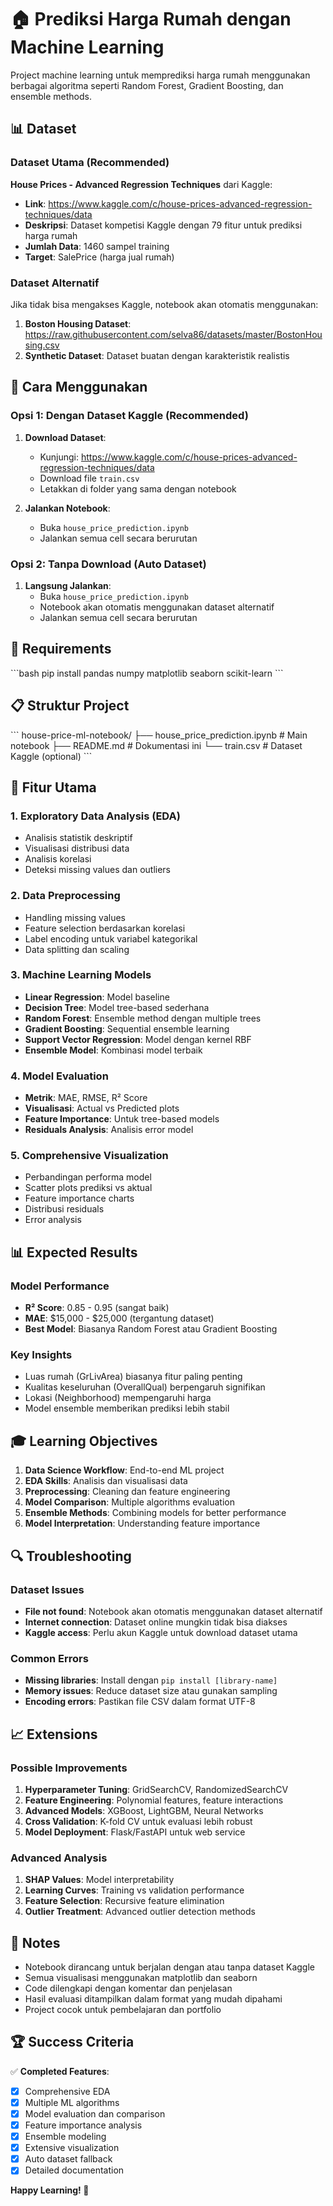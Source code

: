 # 🏠 Prediksi Harga Rumah dengan Machine Learning

Project machine learning untuk memprediksi harga rumah menggunakan berbagai algoritma seperti Random Forest, Gradient Boosting, dan ensemble methods.

## 📊 Dataset

### Dataset Utama (Recommended)
**House Prices - Advanced Regression Techniques** dari Kaggle:
- **Link**: https://www.kaggle.com/c/house-prices-advanced-regression-techniques/data
- **Deskripsi**: Dataset kompetisi Kaggle dengan 79 fitur untuk prediksi harga rumah
- **Jumlah Data**: 1460 sampel training
- **Target**: SalePrice (harga jual rumah)

### Dataset Alternatif
Jika tidak bisa mengakses Kaggle, notebook akan otomatis menggunakan:
1. **Boston Housing Dataset**: https://raw.githubusercontent.com/selva86/datasets/master/BostonHousing.csv
2. **Synthetic Dataset**: Dataset buatan dengan karakteristik realistis

## 🚀 Cara Menggunakan

### Opsi 1: Dengan Dataset Kaggle (Recommended)
1. **Download Dataset**:
   - Kunjungi: https://www.kaggle.com/c/house-prices-advanced-regression-techniques/data
   - Download file `train.csv`
   - Letakkan di folder yang sama dengan notebook

2. **Jalankan Notebook**:
   - Buka `house_price_prediction.ipynb`
   - Jalankan semua cell secara berurutan

### Opsi 2: Tanpa Download (Auto Dataset)
1. **Langsung Jalankan**:
   - Buka `house_price_prediction.ipynb`
   - Notebook akan otomatis menggunakan dataset alternatif
   - Jalankan semua cell secara berurutan

## 🔧 Requirements

\`\`\`bash
pip install pandas numpy matplotlib seaborn scikit-learn
\`\`\`

## 📋 Struktur Project

\`\`\`
house-price-ml-notebook/
├── house_price_prediction.ipynb    # Main notebook
├── README.md                       # Dokumentasi ini
└── train.csv                      # Dataset Kaggle (optional)
\`\`\`

## 🎯 Fitur Utama

### 1. Exploratory Data Analysis (EDA)
- Analisis statistik deskriptif
- Visualisasi distribusi data
- Analisis korelasi
- Deteksi missing values dan outliers

### 2. Data Preprocessing
- Handling missing values
- Feature selection berdasarkan korelasi
- Label encoding untuk variabel kategorikal
- Data splitting dan scaling

### 3. Machine Learning Models
- **Linear Regression**: Model baseline
- **Decision Tree**: Model tree-based sederhana
- **Random Forest**: Ensemble method dengan multiple trees
- **Gradient Boosting**: Sequential ensemble learning
- **Support Vector Regression**: Model dengan kernel RBF
- **Ensemble Model**: Kombinasi model terbaik

### 4. Model Evaluation
- **Metrik**: MAE, RMSE, R² Score
- **Visualisasi**: Actual vs Predicted plots
- **Feature Importance**: Untuk tree-based models
- **Residuals Analysis**: Analisis error model

### 5. Comprehensive Visualization
- Perbandingan performa model
- Scatter plots prediksi vs aktual
- Feature importance charts
- Distribusi residuals
- Error analysis

## 📊 Expected Results

### Model Performance
- **R² Score**: 0.85 - 0.95 (sangat baik)
- **MAE**: $15,000 - $25,000 (tergantung dataset)
- **Best Model**: Biasanya Random Forest atau Gradient Boosting

### Key Insights
- Luas rumah (GrLivArea) biasanya fitur paling penting
- Kualitas keseluruhan (OverallQual) berpengaruh signifikan
- Lokasi (Neighborhood) mempengaruhi harga
- Model ensemble memberikan prediksi lebih stabil

## 🎓 Learning Objectives

1. **Data Science Workflow**: End-to-end ML project
2. **EDA Skills**: Analisis dan visualisasi data
3. **Preprocessing**: Cleaning dan feature engineering
4. **Model Comparison**: Multiple algorithms evaluation
5. **Ensemble Methods**: Combining models for better performance
6. **Model Interpretation**: Understanding feature importance

## 🔍 Troubleshooting

### Dataset Issues
- **File not found**: Notebook akan otomatis menggunakan dataset alternatif
- **Internet connection**: Dataset online mungkin tidak bisa diakses
- **Kaggle access**: Perlu akun Kaggle untuk download dataset utama

### Common Errors
- **Missing libraries**: Install dengan `pip install [library-name]`
- **Memory issues**: Reduce dataset size atau gunakan sampling
- **Encoding errors**: Pastikan file CSV dalam format UTF-8

## 📈 Extensions

### Possible Improvements
1. **Hyperparameter Tuning**: GridSearchCV, RandomizedSearchCV
2. **Feature Engineering**: Polynomial features, feature interactions
3. **Advanced Models**: XGBoost, LightGBM, Neural Networks
4. **Cross Validation**: K-fold CV untuk evaluasi lebih robust
5. **Model Deployment**: Flask/FastAPI untuk web service

### Advanced Analysis
1. **SHAP Values**: Model interpretability
2. **Learning Curves**: Training vs validation performance
3. **Feature Selection**: Recursive feature elimination
4. **Outlier Treatment**: Advanced outlier detection methods

## 📝 Notes

- Notebook dirancang untuk berjalan dengan atau tanpa dataset Kaggle
- Semua visualisasi menggunakan matplotlib dan seaborn
- Code dilengkapi dengan komentar dan penjelasan
- Hasil evaluasi ditampilkan dalam format yang mudah dipahami
- Project cocok untuk pembelajaran dan portfolio

## 🏆 Success Criteria

✅ **Completed Features**:
- [x] Comprehensive EDA
- [x] Multiple ML algorithms
- [x] Model evaluation dan comparison
- [x] Feature importance analysis
- [x] Ensemble modeling
- [x] Extensive visualization
- [x] Auto dataset fallback
- [x] Detailed documentation

**Happy Learning! 🚀**
